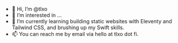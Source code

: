 - 👋 Hi, I’m @tlxo
- 👀 I’m interested in ...
- 🌱 I’m currently learning building static websites with Eleventy and Tailwind CSS, and brushing up my Swift skills.
- 📫 You can reach me by email via hello at tlxo dot fi.

<!---
tlxo/tlxo is a ✨ special ✨ repository because its `README.md` (this file) appears on your GitHub profile.
You can click the Preview link to take a look at your changes.
--->
